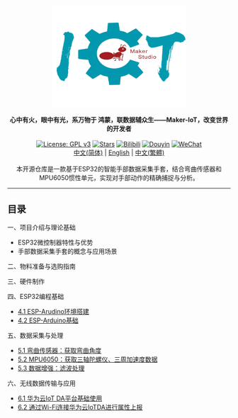 <p align="center"><a href=""><img src="./img/水晶标.png" alt="IoT" width="300" /></a></p>
<p align="center">
  <b>心中有火，眼中有光，系万物于 鸿蒙，联数据辅众生——Maker-IoT，改变世界的开发者<br>
</b><br>
  <a href="https://www.gnu.org/licenses/gpl-3.0.html"><img src="https://shields.io/github/license/1Panel-dev/1Panel?color=%231890FF" alt="License: GPL v3"></a>
  <a href="https://github.com/Abrillant-Lee/ESP32-Gloves"><img src="https://img.shields.io/github/stars/1Panel-dev/1Panel?color=%231890FF&style=flat-square" alt="Stars"></a>
  <a href="https://space.bilibili.com/519646621"><img src="https://img.shields.io/badge/-Bilibili-FF69B4?style=plastic&logo=bilibili&logoColor=white" alt="Bilibili"></a>
  <a href="https://www.douyin.com/user/MS4wLjABAAAAQibyq20SOLrk5Lk67ktTQZb3-kztJ3k_cC8_eVi1FOA"><img src="https://img.shields.io/badge/-Douyin-000000?style=plastic&logo=tiktok&logoColor=white" alt="Douyin"></a>
  <a href="https://mp.weixin.qq.com/s/_FfzsiK6Bpmyho9xrrCHAw"><img src="https://img.shields.io/badge/-WeChat-7BB32E?style=plastic&logo=wechat&logoColor=white" alt="WeChat"></a><br>
  <a href="docs/README_TW.md">中文(简体)</a> |  
  <a href="docs/README_EN.md">English</a> | 
  <a href="docs/README_TW.md">中文(繁體)</a> <br><br>
    本开源仓库是一款基于ESP32的智能手部数据采集手套，结合弯曲传感器和MPU6050惯性单元，实现对手部动作的精确捕捉与分析。
</p>

------------------------------


## 目录

一、项目介绍与理论基础

  - ESP32微控制器特性与优势
  - 手部数据采集手套的概念与应用场景

二、物料准备与选购指南

三、硬件制作

  <!-- - 手套设计基础：材料选择、尺寸定制
  - 弯曲传感器的安装位置与固定方法
  - MPU6050的集成与电路连接
  - ESP32与传感器的电路设计与焊接
 -->
四、ESP32编程基础

  - [4.1 ESP-Arudino环境搭建](./doc/arduino_env.md)
  - [4.2 ESP-Arduino基础](./doc/arduino_base.md)

五、数据采集与处理

  - [5.1 弯曲传感器：获取弯曲角度]()
  - [5.2 MPU6050：获取三轴陀螺仪、三周加速度数据]()
  - [5.3 数据增强：滤波处理]()

六、无线数据传输与应用

  - [6.1 华为云IoT DA平台基础使用]()
  - [6.2 通过Wi-Fi连接华为云IoTDA进行属性上报]()


#
